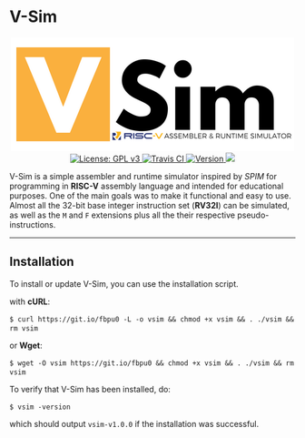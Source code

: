 # V-Sim

<p align="center">
  <img src="./img/vsim-logo.png" alt="V-Sim" width="500"><br>
  <a href="https://github.com/andrescv/V-Sim/blob/master/LICENSE">
    <img src="https://img.shields.io/badge/License-GPL%20v3-blue.svg" alt="License: GPL v3">
  </a>
  <a href="https://travis-ci.org/andrescv/V-Sim">
    <img src="https://api.travis-ci.org/andrescv/V-Sim.svg?branch=master" alt="Travis CI">
  </a>
  <a href="https://github.com/andrescv/V-Sim/releases">
    <img src="https://img.shields.io/github/release/andrescv/V-Sim/all.svg" alt="Version">
  </a>
  <a href="https://github.com/andrescv/V-Sim/releases">
    <img src="https://img.shields.io/github/downloads/andrescv/V-Sim/total.svg">
  </a>
</p>

V-Sim is a simple assembler and runtime simulator inspired by _SPIM_ for programming in **RISC-V** assembly language and intended for educational purposes. One of the main goals was to make it functional and easy to use. Almost all the 32-bit base integer instruction set (**RV32I**) can be simulated, as well as the `M` and `F` extensions plus all the their respective pseudo-instructions.

***

## Installation

To install or update V-Sim, you can use the installation script.

with **cURL**:

```shell
$ curl https://git.io/fbpu0 -L -o vsim && chmod +x vsim && . ./vsim && rm vsim
```
or **Wget**:

```shell
$ wget -O vsim https://git.io/fbpu0 && chmod +x vsim && . ./vsim && rm vsim
```

To verify that V-Sim has been installed, do:

```shell
$ vsim -version
```

which should output `vsim-v1.0.0` if the installation was successful.

